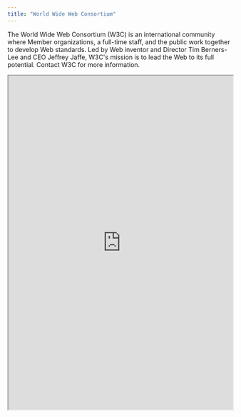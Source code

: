 ```yaml
---
title: "World Wide Web Consortium"
---
```


The World Wide Web Consortium (W3C) is an international community where Member organizations, a full-time staff, and the public work together to develop Web standards. Led by Web inventor and Director Tim Berners-Lee and CEO Jeffrey Jaffe, W3C's mission is to lead the Web to its full potential. Contact W3C for more information.

<iframe height="750" width="100%" src="https://ewelton.github.io/ktest/wiki.html#World%20Wide%20Web%20Consortium"></iframe>
